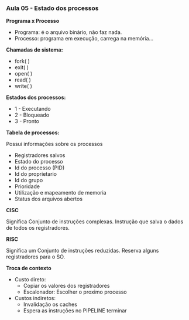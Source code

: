 ### Aula 05 - Estado dos processos

**Programa x Processo**
- Programa: é o arquivo binário, não faz nada.
- Processo: programa em execução, carrega na memória...

**Chamadas de sistema:**
- fork( )
- exit( )
- open( )
- read( )
- write( )

**Estados dos processos:**
- 1 - Executando
- 2 - Bloqueado
- 3 - Pronto

**Tabela de processos:**

Possui informações sobre os processos
- Registradores salvos
- Estado do processo
- Id do processo (PID)
- Id do proprietario
- Id do grupo
- Prioridade
- Utilização e mapeamento de memoria
- Status dos arquivos abertos

**CISC** 

Significa Conjunto de instruções complexas. Instrução que salva o dados de todos os registradores.

**RISC**

Significa um Conjunto de instruções reduzidas. Reserva alguns registradores para o SO.

**Troca de contexto**
- Custo direto: 
    - Copiar os valores dos registradores
    - Escalonador: Escolher o proximo processo
- Custos indiretos:
    - Invalidação os caches
    - Espera as instruções no PIPELINE terminar